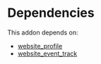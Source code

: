 # Dependencies

This addon depends on:

- [website_profile](https://github.com/bringout/oca-ocb-website)
- [website_event_track](https://github.com/bringout/oca-ocb-website)
